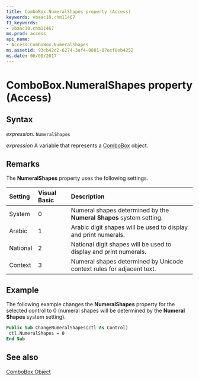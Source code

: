 ```yaml
---
title: ComboBox.NumeralShapes property (Access)
keywords: vbaac10.chm11467
f1_keywords:
- vbaac10.chm11467
ms.prod: access
api_name:
- Access.ComboBox.NumeralShapes
ms.assetid: 93cb42d2-6274-3af4-0801-87ecf8eb4252
ms.date: 06/08/2017
---
```



# ComboBox.NumeralShapes property (Access)





## Syntax

_expression_. `NumeralShapes`

_expression_ A variable that represents a [ComboBox](Access.ComboBox.md) object.


## Remarks

The  **NumeralShapes** property uses the following settings.



|**Setting**|**Visual Basic**|**Description**|
|:-----|:-----|:-----|
|System|0|Numeral shapes determined by the  **Numeral Shapes** system setting.|
|Arabic|1|Arabic digit shapes will be used to display and print numerals.|
|National|2|National digit shapes will be used to display and print numerals.|
|Context|3|Numeral shapes determined by Unicode context rules for adjacent text.|

## Example

The following example changes the  **NumeralShapes** property for the selected control to 0 (numeral shapes will be determined by the **Numeral Shapes** system setting).


```vb
Public Sub ChangeNumeralShapes(ctl As Control) 
 ctl.NumeralShapes = 0 
End Sub
```


## See also


[ComboBox Object](Access.ComboBox.md)


